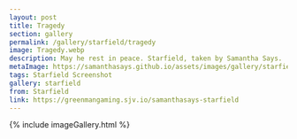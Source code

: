```yaml
---
layout: post
title: Tragedy
section: gallery
permalink: /gallery/starfield/tragedy
image: Tragedy.webp
description: May he rest in peace. Starfield, taken by Samantha Says.
metaImage: https://samanthasays.github.io/assets/images/gallery/starfield/Tragedy.webp
tags: Starfield Screenshot
gallery: starfield
from: Starfield
link: https://greenmangaming.sjv.io/samanthasays-starfield
---
```

{% include imageGallery.html %}